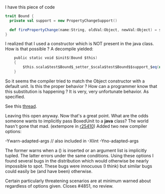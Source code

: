 I have this piece of code

```scala
trait Bound {
  private val support = new PropertyChangeSupport()
  
  def firePropertyChange(name:String, oldVal:Object, newVal:Object) = support.firePropertyChange(name, oldVal, newVal)
}
```

I realized that I used a constructor which is NOT present in the java class. How is that possible ? A decompile yielded:

```scala
    public static void $init$(Bound $this)
    {
        $this.scala$test$Bound$_setter_$scala$test$Bound$$support_$eq(new PropertyChangeSupport(BoxedUnit.UNIT));
    }
```

So it seems the compiler tried to match the Object constructor with a default unit. Is this the proper behavior ?
How can a programmer know that this substitution is happening ?
It is very, very unfortunate behavior.  As specified.

See this [thread](http://www.scala-lang.org/node/6982).

Leaving this open anyway.
Now that's a great point.  What are the odds someone wants to implicitly pass BoxedUnit to a **java** class? The world hasn't gone that mad.
(extempore in [r25410](https://codereview.scala-lang.org/fisheye/changelog/scala-svn?cs=25410)) Added two new compiler options:

  -Ywarn-adapted-args   // also included in -Xlint
  -Yno-adapted-args

The former warns when a () is inserted or an argument list is implicitly
tupled. The latter errors under the same conditions. Using these options
I found several bugs in the distribution which would otherwise be nearly
impossible to spot. These bugs were innocuous (I think) but similar bugs
could easily be (and have been) otherwise.

Certain particularly threatening scenarios are at minimum warned about
regardless of options given.  Closes #4851, no review.
